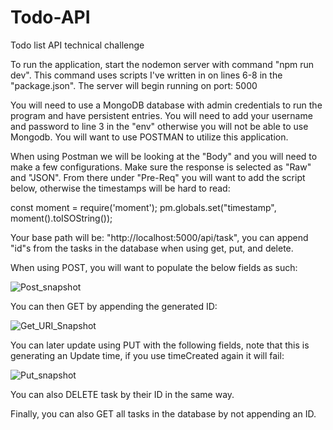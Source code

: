 # Todo-API
Todo list API technical challenge

To run the application, start the nodemon server with command "npm run dev". This command uses scripts I've written in on lines 6-8 in the "package.json".
The server will begin running on port: 5000

You will need to use a MongoDB database with admin credentials to run the program and have persistent entries. You will need to add your username and password to line 3 in the "env" otherwise you will not be able to use Mongodb.
You will want to use POSTMAN to utilize this application.

When using Postman we will be looking at the "Body" and you will need to make a few configurations. Make sure the response is selected as "Raw" and "JSON".
From there under "Pre-Req" you will want to add the script below, otherwise the timestamps will be hard to read:

const moment = require('moment');
pm.globals.set("timestamp", moment().toISOString());

Your base path will be: "http://localhost:5000/api/task", you can append "id"s from the tasks in the database when using get, put, and delete.

When using POST, you will want to populate the below fields as such:

![Post_snapshot](https://user-images.githubusercontent.com/78224072/184255756-238bc30a-dff9-4b18-8840-a3072f5856b7.PNG)

You can then GET by appending the generated ID:

![Get_URI_Snapshot](https://user-images.githubusercontent.com/78224072/184256096-9c6e32b5-51ed-40b8-8172-23cbe1264ee9.PNG)

You can later update using PUT with the following fields, note that this is generating an Update time, if you use timeCreated again it will fail:

![Put_snapshot](https://user-images.githubusercontent.com/78224072/184256148-35c619cb-98b7-4f38-b765-28eb2e0fdaaf.PNG)

You can also DELETE task by their ID in the same way.

Finally, you can also GET all tasks in the database by not appending an ID.
